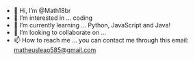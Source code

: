 - 👋 Hi, I’m @Math18br 
- 👀 I’m interested in ... coding
- 🌱 I’m currently learning ... Python, JavaScript and Java!
- 💞️ I’m looking to collaborate on ...
- 📫 How to reach me ... you can contact me through this email: matheusleao585@gmail.com

<!---
Math18br/Math18br is a ✨ special ✨ repository because its `README.md` (this file) appears on your GitHub profile.
You can click the Preview link to take a look at your changes.
--->
